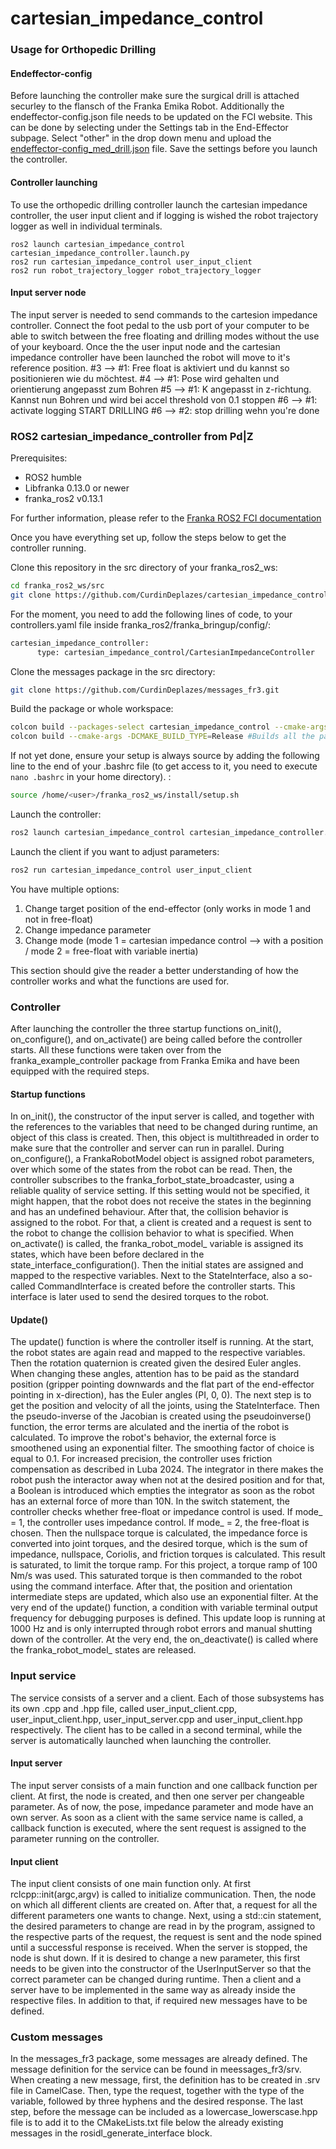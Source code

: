 # cartesian_impedance_control

### Usage for Orthopedic Drilling

#### Endeffector-config

Before launching the controller make sure the surgical drill is attached securley to the flansch of the Franka Emika Robot. Additionally the endeffector-config.json file needs to be updated on the FCI website. This can be done by selecting under the Settings tab in the End-Effector subpage. Select "other" in the drop down menu and upload the [endeffector-config_med_drill.json](endeffector-config_med_drill.json) file. Save the settings before you launch the controller.

#### Controller launching

To use the orthopedic drilling controller launch the cartesian impedance controller, the user input client and if logging is wished the robot trajectory logger as well in individual terminals.

    ros2 launch cartesian_impedance_control cartesian_impedance_controller.launch.py
    ros2 run cartesian_impedance_control user_input_client
    ros2 run robot_trajectory_logger robot_trajectory_logger


#### Input server node

The input server is needed to send commands to the cartesion impedance controller. Connect the foot pedal to the usb port of your computer to be able to switch between the free floating and drilling modes without the use of your keyboard. Once the the user input node and the cartesian impedance controller have been launched the robot will move to it's reference position. 
    #3 --> #1: Free float is aktiviert und du kannst so positionieren wie du möchtest.
    #4 --> #1: Pose wird gehalten und orientierung angepasst zum Bohren
    #5 --> #1: K angepasst in z-richtung. Kannst nun Bohren und wird bei accel threshold von 0.1 stoppen
    #6 --> #1: activate logging
    START DRILLING
    #6 --> #2: stop drilling wehn you're done
    
### ROS2 cartesian_impedance_controller from Pd|Z

Prerequisites:
* ROS2 humble <br />
* Libfranka 0.13.0 or newer <br />
* franka_ros2 v0.13.1 <br />

For further information, please refer to the [Franka ROS2 FCI documentation](https://support.franka.de/docs/franka_ros2.html)

Once you have everything set up, follow the steps below to get the controller running.

Clone this repository in the src directory of your franka_ros2_ws: <br />
```bash
cd franka_ros2_ws/src 
git clone https://github.com/CurdinDeplazes/cartesian_impedance_control.git
```
For the moment, you need to add the following lines of code, to your controllers.yaml file inside franka_ros2/franka_bringup/config/:
```bash
cartesian_impedance_controller:
      type: cartesian_impedance_control/CartesianImpedanceController
```

Clone the messages package in the src directory: <br />
```bash
git clone https://github.com/CurdinDeplazes/messages_fr3.git
```

Build the package or whole workspace: <br />
```bash
colcon build --packages-select cartesian_impedance_control --cmake-args -DCMAKE_BUILD_TYPE=Release
colcon build --cmake-args -DCMAKE_BUILD_TYPE=Release #Builds all the packages in your src folder
```

If not yet done, ensure your setup is always source by adding the following line to the end of your .bashrc file (to get access to it, you need to execute `nano .bashrc` in your home directory). : <br />
```bash
source /home/<user>/franka_ros2_ws/install/setup.sh 
```

Launch the controller: <br />
```bash
ros2 launch cartesian_impedance_control cartesian_impedance_controller.launch.py
```

Launch the client if you want to adjust parameters: <br />
``` bash
ros2 run cartesian_impedance_control user_input_client 
```

You have multiple options: 
1. Change target position of the end-effector (only works in mode 1 and not in free-float)
2. Change impedance parameter
3. Change mode (mode 1 = cartesian impedance control --> with a position / mode 2 = free-float with variable inertia)

This section should give the reader a better understanding of how the controller
works and what the functions are used for.
### Controller
After launching the controller the three startup functions on_init(), on_configure(), and on_activate() are being called before the controller starts. All these functions were taken over from the franka_example_controller package from Franka Emika and have been equipped with the required steps.
#### Startup functions
In on_init(), the constructor of the input server is called, and together with the references to the variables that need to be changed during runtime, an object of this class is created. Then, this object is multithreaded in order to make sure that the controller and server can run in parallel. During on_configure(), a FrankaRobotModel object is assigned robot parameters, over which some of the states from the robot can be read. Then, the controller subscribes to the franka_forbot_state_broadcaster, using a reliable quality of service setting. If this setting would not be specified, it might happen, that the robot does not receive the states in the beginning and has an undefined behaviour. After that, the collision behavior is assigned to the robot. For that, a client is created and a request is sent to the robot to change the collision behavior to what is specified. When on_activate() is called, the franka_robot_model_ variable is assigned its states, which have been before declared in the state_interface_configuration(). Then the initial states are assigned and mapped to the respective variables. Next to the StateInterface, also a so-called CommandInterface is created before the controller starts. This interface is later used to send the desired torques to the robot.
#### Update()
The update() function is where the controller itself is running. At the start, the robot states are again read and mapped to the respective variables. Then the rotation quaternion is created given the desired Euler angles. When changing these angles, attention has to be paid as the standard position (gripper pointing downwards and the flat part of the end-effector pointing in x-direction), has the Euler angles (PI, 0, 0). The next step is to get the position and velocity of all the joints, using the StateInterface. Then the pseudo-inverse of the Jacobian is created using the pseudoinverse() function, the error terms are alculated and the inertia of the robot is calculated. To improve the robot's behavior, the external force is smoothened using an exponential filter. The smoothing factor of choice is equal to 0.1. For increased precision, the controller uses friction compensation as described in Luba 2024. The integrator in there makes the robot push the interactor away when not at the desired position and for that, a Boolean is introduced which empties the integrator as soon as the robot has an external force of more than 10N. In the switch statement, the controller checks whether free-float or impedance control is used. If mode_ = 1, the controller uses impedance control. If mode_ = 2, the free-float is chosen. Then the nullspace torque is calculated, the impedance force is converted into joint torques, and the desired torque, which is the sum of impedance, nullspace, Coriolis, and friction torques is calculated. This result is saturated, to limit the torque ramp. For this project, a torque ramp of 100 Nm/s was used. This saturated torque is then commanded to the robot using the command interface. After that, the position and orientation intermediate steps are updated, which also use an exponential filter. At the very end of the update() function, a condition with variable terminal output frequency for debugging purposes is defined. This update loop is running at 1000 Hz and is only interrupted through robot errors and manual shutting down of the controller. At the very end, the on_deactivate() is called where the franka_robot_model_ states are released. 

### Input service
The service consists of a server and a client. Each of those subsystems has its own .cpp and .hpp file, called user_input_client.cpp, user_input_client.hpp, user_input_server.cpp and user_input_client.hpp respectively. The client has to be called in a second terminal, while the server is automatically launched when launching the controller.

#### Input server
The input server consists of a main function and one callback function per client. At first, the node is created, and then one server per changeable parameter. As of now, the pose, impedance parameter and mode have an own server. As soon as a client with the same service name is called, a callback function is executed, where the sent request is assigned to the parameter running on the controller. 

#### Input client
The input client consists of one main function only. At first rclcpp::init(argc,argv) is called to initialize communication. Then, the node on which all different clients are created on. After that, a request for all the different parameters one wants to change. Next, using a std::cin statement, the desired parameters to change are read in by the program, assigned to the respective parts of the request, the request is sent and the node spined until a successful response is received. When the server is stopped, the node is shut down. If it is desired to change a new parameter, this first needs to be given into the constructor of the UserInputServer so that the correct parameter can be changed during runtime. Then a client and a server have to be implemented in the same way as already inside the respective files. In addition to that, if
required new messages have to be defined.

### Custom messages
In the messages_fr3 package, some messages are already defined. The message definition for the service can be found in meessages_fr3/srv. When creating a new message, first, the definition has to be created in .srv file in CamelCase. Then, type the request, together with the type of the variable, followed by three hyphens and the desired response. The last step, before the message can be included as a lowercase_lowerscase.hpp file is to add it to the CMakeLists.txt file below the already existing messages in the rosidl_generate_interface block.
